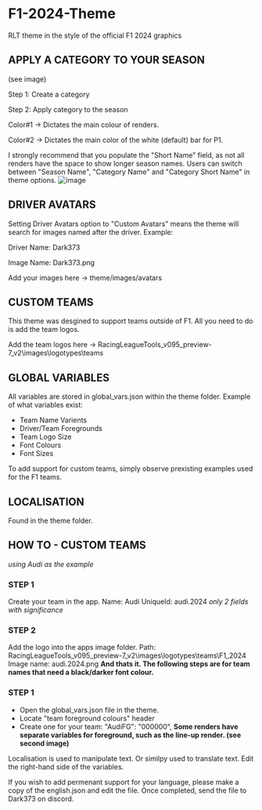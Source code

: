 # F1-2024-Theme
RLT theme in the style of the official F1 2024 graphics
## APPLY A CATEGORY TO YOUR SEASON
(see image)

Step 1: Create a category

Step 2: Apply category to the season

Color#1 -> Dictates the main colour of renders.

Color#2 -> Dictates the main color of the white (default) bar for P1.

I strongly recommend that you populate the "Short Name" field, as not all renders have the space to show longer season names.
Users can switch between "Season Name", "Category Name" and "Category Short Name" in theme options.
![image](https://github.com/Dark373/F1-2024-Theme/assets/141680047/76cb3b7a-2e75-4971-8b0b-74982164ab37)

## DRIVER AVATARS
Setting Driver Avatars option to "Custom Avatars" means the theme will search for images named after the driver. Example: 

Driver Name: Dark373

Image Name: Dark373.png

Add your images here -> theme/images/avatars

## CUSTOM TEAMS
This theme was desgined to support teams outside of F1. All you need to do is add the team logos.

Add the team logos here -> RacingLeagueTools_v095_preview-7_v2\images\logotypes\teams

## GLOBAL VARIABLES
All variables are stored in global_vars.json within the theme folder. Example of what variables exist:

- Team Name Varients
- Driver/Team Foregrounds
- Team Logo Size
- Font Colours
- Font Sizes

To add support for custom teams, simply observe prexisting examples used for the F1 teams.

## LOCALISATION
Found in the theme folder.

## HOW TO - CUSTOM TEAMS
*using Audi as the example*
### STEP 1
Create your team in the app.
Name: Audi
UniqueId: audi.2024
*only 2 fields with significance*
### STEP 2
Add the logo into the apps image folder.
Path: RacingLeagueTools_v095_preview-7_v2\images\logotypes\teams\F1_2024
Image name: audi.2024.png
**And thats it. The following steps are for team names that need a black/darker font colour.**
### STEP 1
- Open the global_vars.json file in the theme.
- Locate "team foreground colours" header
- Create one for your team: "AudiFG": "000000",
**Some renders have separate variables for foreground, such as the line-up render. (see second image)**

Localisation is used to manipulate text. Or similpy used to translate text. Edit the right-hand side of the variables.

If you wish to add permenant support for your language, please make a copy of the english.json and edit the file. Once completed, send the file to Dark373 on discord.
